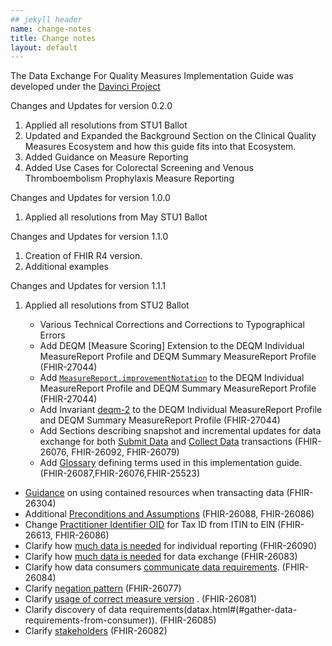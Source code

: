 ```yaml
---
## jekyll header
name: change-notes
title: Change notes
layout: default
---
```


The Data Exchange For Quality Measures Implementation Guide was developed under the  [Davinci Project](#)


Changes and Updates for version 0.2.0

1. Applied all resolutions from STU1 Ballot
1. Updated and Expanded the Background Section on the Clinical Quality Measures Ecosystem and how this guide fits into that Ecosystem.
1. Added Guidance on Measure Reporting
1. Added Use Cases for Colorectal Screening and Venous Thromboembolism Prophylaxis Measure Reporting

Changes and Updates for version 1.0.0

1. Applied all resolutions from May STU1 Ballot

Changes and Updates for version 1.1.0

1. Creation of FHIR R4 version.
1. Additional examples

Changes and Updates for version 1.1.1

1. Applied all resolutions from STU2 Ballot

   - Various Technical Corrections and Corrections to Typographical Errors
   - Add DEQM [Measure Scoring] Extension to the DEQM Individual MeasureReport Profile and DEQM Summary MeasureReport Profile (FHIR-27044)
   - Add [`MeasureReport.improvementNotation`](StructureDefinition-indv-measurereport-deqm-definitions.html#MeasureReport.improvementNotation) to the DEQM Individual MeasureReport Profile and DEQM Summary MeasureReport Profile (FHIR-27044)
   - Add Invariant [deqm-2](StructureDefinition-indv-measurereport-deqm-definitions.html#MeasureReport) to the DEQM Individual MeasureReport Profile and DEQM Summary MeasureReport Profile (FHIR-27044)
   - Add Sections describing snapshot and incremental updates for data exchange for both [Submit Data](datax.html#submit_updates) and [Collect Data](datax.html#colect_updates) transactions (FHIR-26076, FHIR-26092, FHIR-26079)
   - Add [Glossary](index.html#glossary) defining terms used in this implementation guide. (FHIR-26087,FHIR-26076,FHIR-25523)
  - [Guidance](guidance.html#using-contained-resources-in-the-response-transaction) on using contained resources when transacting data (FHIR-26304)
  - Additional [Preconditions and Assumptions](guidance.html#preconditions-and-assumptions) (FHIR-26088, FHIR-26086)
  - Change [Practitioner Identifier OID](StructureDefinition-organization-deqm-definitions.html#Organization.identifier:ein) for Tax ID from ITIN to EIN (FHIR-26613, FHIR-26086)
  - Clarify how [much data is needed](indv-reporting.html#how-much-data-should-be-sent) for individual reporting (FHIR-26090)
  - Clarify how [much data is needed](datax.html#data-exchange) for data exchange (FHIR-26083)
  -  Clarify how data consumers [communicate data requirements](datax.html#collect-data ). (FHIR-26084)
  - Clarify [negation pattern](guidance.html#negation-patterns-for-quality-measures) (FHIR-26077)
  - Clarify [usage of correct measure version](datax.html#data-exchange) . (FHIR-26081)
  - Clarify discovery of data requirements(datax.html#(#gather-data-requirements-from-consumer)). (FHIR-26085)
  - Clarify [stakeholders](datax.html#data-exchange) (FHIR-26082)
